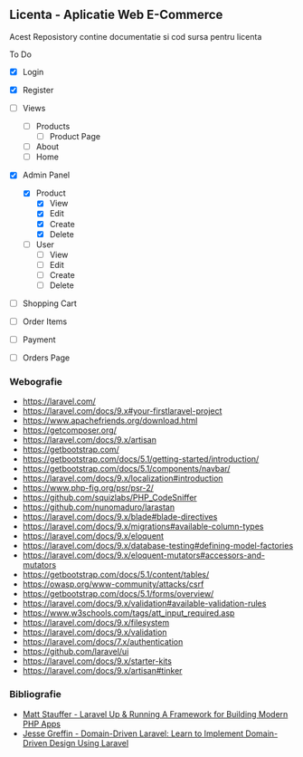 
## Licenta - Aplicatie Web E-Commerce

Acest Reposistory contine documentatie si cod sursa pentru licenta

To Do

- [x] Login
- [x] Register
- [ ] Views 
    - [ ] Products
        - [ ] Product Page
    - [ ] About
    - [ ] Home
- [x] Admin Panel 
    - [x] Product 
        - [x] View
        - [x] Edit
        - [x] Create
        - [x] Delete
    - [ ] User
        - [ ] View
        - [ ] Edit
        - [ ] Create
        - [ ] Delete
- [ ] Shopping Cart
- [ ] Order Items
- [ ] Payment
- [ ] Orders Page







### Webografie


- https://laravel.com/
- https://laravel.com/docs/9.x#your-firstlaravel-project
- https://www.apachefriends.org/download.html
- https://getcomposer.org/
- https://laravel.com/docs/9.x/artisan
- https://getbootstrap.com/
- https://getbootstrap.com/docs/5.1/getting-started/introduction/
- https://getbootstrap.com/docs/5.1/components/navbar/
- https://laravel.com/docs/9.x/localization#introduction
- https://www.php-fig.org/psr/psr-2/
- https://github.com/squizlabs/PHP_CodeSniffer
- https://github.com/nunomaduro/larastan
- https://laravel.com/docs/9.x/blade#blade-directives
- https://laravel.com/docs/9.x/migrations#available-column-types
- https://laravel.com/docs/9.x/eloquent
- https://laravel.com/docs/9.x/database-testing#defining-model-factories
- https://laravel.com/docs/9.x/eloquent-mutators#accessors-and-mutators
- https://getbootstrap.com/docs/5.1/content/tables/
- https://owasp.org/www-community/attacks/csrf
- https://getbootstrap.com/docs/5.1/forms/overview/
- https://laravel.com/docs/9.x/validation#available-validation-rules
- https://www.w3schools.com/tags/att_input_required.asp
- https://laravel.com/docs/9.x/filesystem
- https://laravel.com/docs/9.x/validation
- https://laravel.com/docs/7.x/authentication
- https://github.com/laravel/ui
- https://laravel.com/docs/9.x/starter-kits
- https://laravel.com/docs/9.x/artisan#tinker



### Bibliografie

- [Matt Stauffer - Laravel Up & Running A Framework for Building Modern PHP Apps](https://www.oreilly.com/library/view/laravel-up/9781492041207)
- [Jesse Greffin - Domain-Driven Laravel: Learn to Implement Domain-Driven Design Using Laravel](https://link.springer.com/book/10.1007/978-1-4842-6023-4)
